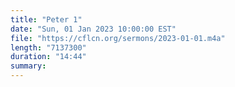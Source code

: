 ```yaml
---
title: "Peter 1"
date: "Sun, 01 Jan 2023 10:00:00 EST"
file: "https://cflcn.org/sermons/2023-01-01.m4a"
length: "7137300"
duration: "14:44"
summary: 
---
```


